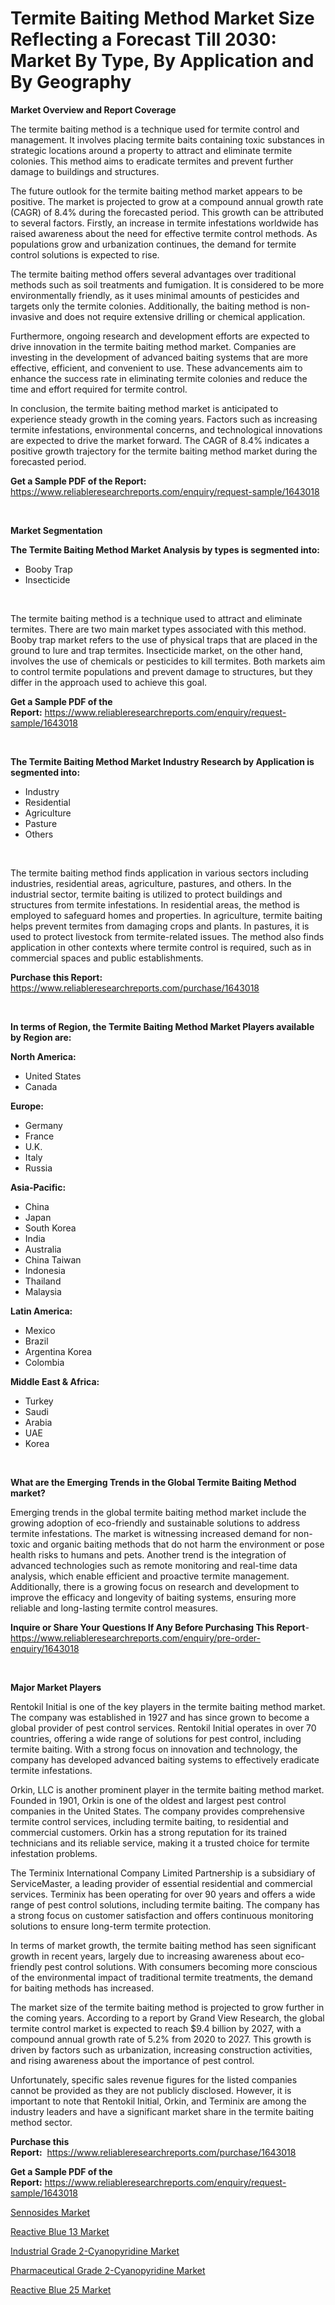 <p><h1>Termite Baiting Method Market Size Reflecting a Forecast Till 2030: Market By Type, By Application and By Geography</h1></p><p><strong>Market Overview and Report Coverage</strong></p>
<p><p>The termite baiting method is a technique used for termite control and management. It involves placing termite baits containing toxic substances in strategic locations around a property to attract and eliminate termite colonies. This method aims to eradicate termites and prevent further damage to buildings and structures.</p><p>The future outlook for the termite baiting method market appears to be positive. The market is projected to grow at a compound annual growth rate (CAGR) of 8.4% during the forecasted period. This growth can be attributed to several factors. Firstly, an increase in termite infestations worldwide has raised awareness about the need for effective termite control methods. As populations grow and urbanization continues, the demand for termite control solutions is expected to rise.</p><p>The termite baiting method offers several advantages over traditional methods such as soil treatments and fumigation. It is considered to be more environmentally friendly, as it uses minimal amounts of pesticides and targets only the termite colonies. Additionally, the baiting method is non-invasive and does not require extensive drilling or chemical application.</p><p>Furthermore, ongoing research and development efforts are expected to drive innovation in the termite baiting method market. Companies are investing in the development of advanced baiting systems that are more effective, efficient, and convenient to use. These advancements aim to enhance the success rate in eliminating termite colonies and reduce the time and effort required for termite control.</p><p>In conclusion, the termite baiting method market is anticipated to experience steady growth in the coming years. Factors such as increasing termite infestations, environmental concerns, and technological innovations are expected to drive the market forward. The CAGR of 8.4% indicates a positive growth trajectory for the termite baiting method market during the forecasted period.</p></p>
<p><strong>Get a Sample PDF of the Report:</strong> <a href="https://www.reliableresearchreports.com/enquiry/request-sample/1643018">https://www.reliableresearchreports.com/enquiry/request-sample/1643018</a></p>
<p>&nbsp;</p>
<p><strong>Market Segmentation</strong></p>
<p><strong>The Termite Baiting Method Market Analysis by types is segmented into:</strong></p>
<p><ul><li>Booby Trap</li><li>Insecticide</li></ul></p>
<p>&nbsp;</p>
<p><p>The termite baiting method is a technique used to attract and eliminate termites. There are two main market types associated with this method. Booby trap market refers to the use of physical traps that are placed in the ground to lure and trap termites. Insecticide market, on the other hand, involves the use of chemicals or pesticides to kill termites. Both markets aim to control termite populations and prevent damage to structures, but they differ in the approach used to achieve this goal.</p></p>
<p><strong>Get a Sample PDF of the Report:</strong>&nbsp;<a href="https://www.reliableresearchreports.com/enquiry/request-sample/1643018">https://www.reliableresearchreports.com/enquiry/request-sample/1643018</a></p>
<p>&nbsp;</p>
<p><strong>The Termite Baiting Method Market Industry Research by Application is segmented into:</strong></p>
<p><ul><li>Industry</li><li>Residential</li><li>Agriculture</li><li>Pasture</li><li>Others</li></ul></p>
<p>&nbsp;</p>
<p><p>The termite baiting method finds application in various sectors including industries, residential areas, agriculture, pastures, and others. In the industrial sector, termite baiting is utilized to protect buildings and structures from termite infestations. In residential areas, the method is employed to safeguard homes and properties. In agriculture, termite baiting helps prevent termites from damaging crops and plants. In pastures, it is used to protect livestock from termite-related issues. The method also finds application in other contexts where termite control is required, such as in commercial spaces and public establishments.</p></p>
<p><strong>Purchase this Report:</strong>&nbsp; <a href="https://www.reliableresearchreports.com/purchase/1643018">https://www.reliableresearchreports.com/purchase/1643018</a></p>
<p>&nbsp;</p>
<p><strong>In terms of Region, the Termite Baiting Method Market Players available by Region are:</strong></p>
<p>
    <p> <strong> North America: </strong>
        <ul>
            <li>United States</li>
            <li>Canada</li>
        </ul>
        </p> 
    <p> <strong> Europe: </strong>
        <ul>
            <li>Germany</li>
            <li>France</li>
            <li>U.K.</li>
            <li>Italy</li>
            <li>Russia</li>
        </ul>
        </p> 
    <p> <strong> Asia-Pacific: </strong>
        <ul>
            <li>China</li>
            <li>Japan</li>
            <li>South Korea</li>
            <li>India</li>
            <li>Australia</li>
            <li>China Taiwan</li>
            <li>Indonesia</li>
            <li>Thailand</li>
            <li>Malaysia</li>
        </ul>
        </p> 
    <p> <strong> Latin America: </strong>
        <ul>
            <li>Mexico</li>
            <li>Brazil</li>
            <li>Argentina Korea</li>
            <li>Colombia</li>
        </ul>
        </p> 
    <p> <strong> Middle East & Africa: </strong>
        <ul>
            <li>Turkey</li>
            <li>Saudi</li>
            <li>Arabia</li>
            <li>UAE</li>
            <li>Korea</li>
        </ul>
    </p>
    </p>
<p>&nbsp;</p>
<p><strong>What are the Emerging Trends in the Global Termite Baiting Method market?</strong></p>
<p><p>Emerging trends in the global termite baiting method market include the growing adoption of eco-friendly and sustainable solutions to address termite infestations. The market is witnessing increased demand for non-toxic and organic baiting methods that do not harm the environment or pose health risks to humans and pets. Another trend is the integration of advanced technologies such as remote monitoring and real-time data analysis, which enable efficient and proactive termite management. Additionally, there is a growing focus on research and development to improve the efficacy and longevity of baiting systems, ensuring more reliable and long-lasting termite control measures.</p></p>
<p><strong>Inquire or Share Your Questions If Any Before Purchasing This Report</strong>- <a href="https://www.reliableresearchreports.com/enquiry/pre-order-enquiry/1643018">https://www.reliableresearchreports.com/enquiry/pre-order-enquiry/1643018</a></p>
<p>&nbsp;</p>
<p><strong>Major Market Players</strong></p>
<p><p>Rentokil Initial is one of the key players in the termite baiting method market. The company was established in 1927 and has since grown to become a global provider of pest control services. Rentokil Initial operates in over 70 countries, offering a wide range of solutions for pest control, including termite baiting. With a strong focus on innovation and technology, the company has developed advanced baiting systems to effectively eradicate termite infestations.</p><p>Orkin, LLC is another prominent player in the termite baiting method market. Founded in 1901, Orkin is one of the oldest and largest pest control companies in the United States. The company provides comprehensive termite control services, including termite baiting, to residential and commercial customers. Orkin has a strong reputation for its trained technicians and its reliable service, making it a trusted choice for termite infestation problems.</p><p>The Terminix International Company Limited Partnership is a subsidiary of ServiceMaster, a leading provider of essential residential and commercial services. Terminix has been operating for over 90 years and offers a wide range of pest control solutions, including termite baiting. The company has a strong focus on customer satisfaction and offers continuous monitoring solutions to ensure long-term termite protection.</p><p>In terms of market growth, the termite baiting method has seen significant growth in recent years, largely due to increasing awareness about eco-friendly pest control solutions. With consumers becoming more conscious of the environmental impact of traditional termite treatments, the demand for baiting methods has increased.</p><p>The market size of the termite baiting method is projected to grow further in the coming years. According to a report by Grand View Research, the global termite control market is expected to reach $9.4 billion by 2027, with a compound annual growth rate of 5.2% from 2020 to 2027. This growth is driven by factors such as urbanization, increasing construction activities, and rising awareness about the importance of pest control.</p><p>Unfortunately, specific sales revenue figures for the listed companies cannot be provided as they are not publicly disclosed. However, it is important to note that Rentokil Initial, Orkin, and Terminix are among the industry leaders and have a significant market share in the termite baiting method sector.</p></p>
<p><strong>Purchase this Report:</strong>&nbsp;&nbsp;<a href="https://www.reliableresearchreports.com/purchase/1643018">https://www.reliableresearchreports.com/purchase/1643018</a></p>
<p></p>
<p><strong>Get a Sample PDF of the Report:</strong>&nbsp;<a href="https://www.reliableresearchreports.com/enquiry/request-sample/1643018">https://www.reliableresearchreports.com/enquiry/request-sample/1643018</a></p>
<p><p><a href="https://medium.com/@ruthgaylord1929/sennosides-market-comprehensive-assessment-by-type-application-and-geography-d7aef463350f">Sennosides Market</a></p><p><a href="https://www.linkedin.com/pulse/reactive-blue-13-market-size-growth-forecast-from-2023-aevue/">Reactive Blue 13 Market</a></p><p><a href="https://github.com/PeterParrish5/Market-Research-Report-List-1/blob/main/industrial-grade-2-cyanopyridine-market.md">Industrial Grade 2-Cyanopyridine Market</a></p><p><a href="https://github.com/CliffMedina6/Market-Research-Report-List-1/blob/main/pharmaceutical-grade-2-cyanopyridine-market.md">Pharmaceutical Grade 2-Cyanopyridine Market</a></p><p><a href="https://www.linkedin.com/pulse/reactive-blue-25-market-size-growth-forecast-from-2023-oisue/">Reactive Blue 25 Market</a></p></p>